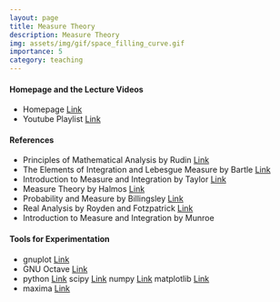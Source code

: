 ```yaml
---
layout: page
title: Measure Theory
description: Measure Theory
img: assets/img/gif/space_filling_curve.gif
importance: 5
category: teaching
---
```


#### Homepage and the Lecture Videos

- Homepage [Link](https://w3.impa.br/~landim/)
- Youtube Playlist [Link](https://www.youtube.com/watch?v=llnNaRzuvd4&list=PLo4jXE-LdDTQq8ZyA8F8reSQHej3F6RFX)

#### References

- Principles of Mathematical Analysis by Rudin [Link](https://www.mheducation.com/highered/product/principles-mathematical-analysis-rudin/M9780070542358.html)
- The Elements of Integration and Lebesgue Measure by Bartle [Link](https://onlinelibrary.wiley.com/doi/book/10.1002/9781118164471)
- Introduction to Measure and Integration by Taylor [Link](https://www.cambridge.org/core/books/introduction-to-measure-and-integration/49EE3517168DBCB26D4D8288CA652631)
- Measure Theory by Halmos [Link](https://link.springer.com/book/10.1007/978-1-4684-9440-2)
- Probability and Measure by Billingsley [Link](https://www.wiley.com/en-us/Probability+and+Measure%2C+Anniversary+Edition-p-9781118122372)
- Real Analysis by Royden and Fotzpatrick [Link](https://www.pearson.com/en-ca/subject-catalog/p/real-analysis/P200000007113/9780136853473)
- Introduction to Measure and Integration by Munroe

#### Tools for Experimentation

- gnuplot [Link](http://www.gnuplot.info/)
- GNU Octave  [Link](https://octave.org/)
- python [Link](https://www.python.org/) scipy [Link](https://scipy.org/) numpy [Link](https://numpy.org/) matplotlib [Link](https://matplotlib.org/)
- maxima [Link](https://maxima.sourceforge.io/)  
